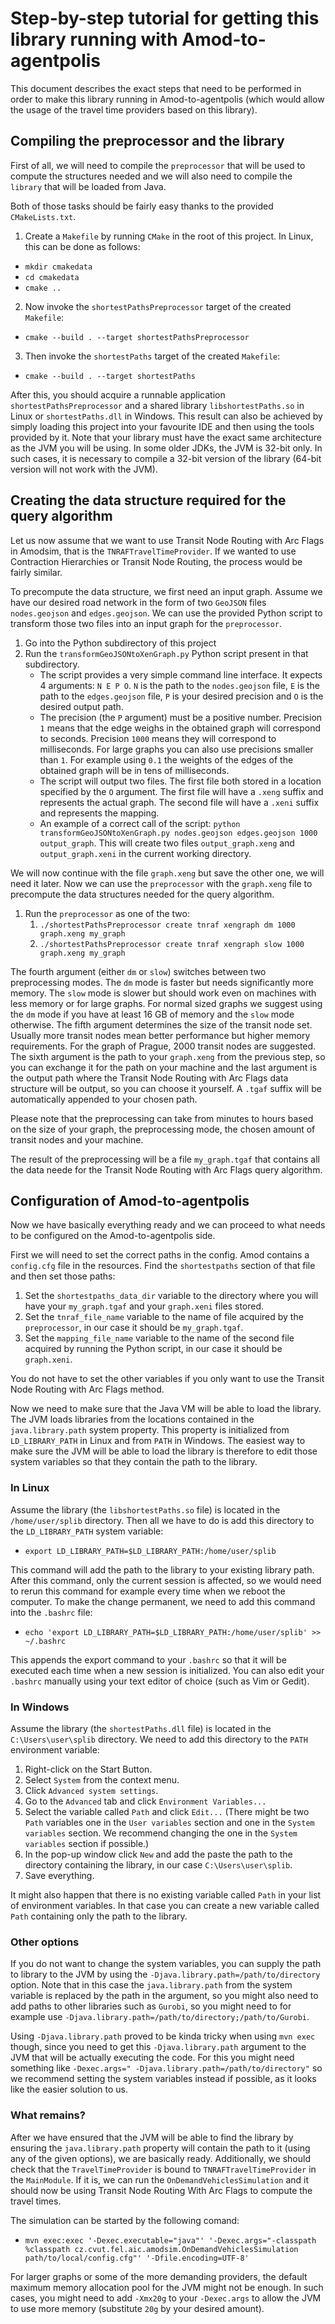 Step-by-step tutorial for getting this library running with Amod-to-agentpolis
==============================================================================

This document describes the exact steps that need to be performed in order to make this library running in Amod-to-agentpolis (which would allow the usage of the travel time providers based on this library).

Compiling the preprocessor and the library
------------------------------------------

First of all, we will need to compile the `preprocessor` that will be used to compute the structures needed and we will also need to compile the `library` that will be loaded from Java.

Both of those tasks should be fairly easy thanks to the provided `CMakeLists.txt`.

1. Create a `Makefile` by running `CMake` in the root of this project. In Linux, this can be done as follows:
  * `mkdir cmakedata`
  * `cd cmakedata`
  * `cmake ..`
2. Now invoke the `shortestPathsPreprocessor` target of the created `Makefile`:
  * `cmake --build . --target shortestPathsPreprocessor`
3. Then invoke the `shortestPaths` target of the created `Makefile`:
  * `cmake --build . --target shortestPaths`

After this, you should acquire a runnable application `shortestPathsPreprocessor` and a shared library `libshortestPaths.so` in Linux or `shortestPaths.dll` in Windows. This result can also be achieved by simply loading this project into your favourite IDE and then using the tools provided by it. Note that your library must have the exact same architecture as the JVM you will be using. In some older JDKs, the JVM is 32-bit only. In such cases, it is necessary to compile a 32-bit version of the library (64-bit version will not work with the JVM).

Creating the data structure required for the query algorithm
------------------------------------------------------------

Let us now assume that we want to use Transit Node Routing with Arc Flags in Amodsim, that is the `TNRAFTravelTimeProvider`. If we wanted to use Contraction Hierarchies or Transit Node Routing, the process would be fairly similar.

To precompute the data structure, we first need an input graph. Assume we have our desired road network in the form of two `GeoJSON` files `nodes.geojson` and `edges.geojson`. We can use the provided Python script to transform those two files into an input graph for the `preprocessor`.

1. Go into the Python subdirectory of this project
2. Run the `transformGeoJSONtoXenGraph.py` Python script present in that subdirectory.
   * The script provides a very simple command line interface. It expects 4 arguments: `N E P O`. `N` is the path to the `nodes.geojson` file, `E` is the path to the `edges.geojson` file, `P` is your desired precision and `O` is the desired output path.
   * The precision (the `P` argument) must be a positive number. Precision `1` means that the edge weighs in the obtained graph will correspond to seconds. Precision `1000` means they will correspond to milliseconds. For large graphs you can also use precisions smaller than `1`. For example using `0.1` the weights of the edges of the obtained graph will be in tens of milliseconds.
   * The script will output two files. The first file both stored in a location specified by the `O` argument. The first file will have a `.xeng` suffix and represents the actual graph. The second file will have a `.xeni` suffix and represents the mapping.
   * An example of a correct call of the script: `python transformGeoJSONtoXenGraph.py nodes.geojson edges.geojson 1000 output_graph`. This will create two files `output_graph.xeng` and `output_graph.xeni` in the current working directory.

We will now continue with the file `graph.xeng` but save the other one, we will need it later. Now we can use the `preprocessor` with the `graph.xeng` file to precompute the data structures needed for the query algorithm.

1. Run the `preprocessor` as one of the two: 
   1. `./shortestPathsPreprocessor create tnraf xengraph dm 1000 graph.xeng my_graph`
   2. `./shortestPathsPreprocessor create tnraf xengraph slow 1000 graph.xeng my_graph`

The fourth argument (either `dm` or `slow`) switches between two preprocessing modes. The `dm` mode is faster but needs significantly more memory. The `slow` mode is slower but should work even on machines with less memory or for large graphs. For normal sized graphs we suggest using the `dm` mode if you have at least 16 GB of memory and the `slow` mode otherwise. The fifth argument determines the size of the transit node set. Usually more transit nodes mean better performance but higher memory requirements. For the graph of Prague, 2000 transit nodes are suggested. The sixth argument is the path to your `graph.xeng` from the previous step, so you can exchange it for the path on your machine and the last argument is the output path where the Transit Node Routing with Arc Flags data structure will be output, so you can choose it yourself. A `.tgaf` suffix will be automatically appended to your chosen path. 

Please note that the preprocessing can take from minutes to hours based on the size of your graph, the preprocessing mode, the chosen amount of transit nodes and your machine.

The result of the preprocessing will be a file `my_graph.tgaf` that contains all the data neede for the Transit Node Routing with Arc Flags query algorithm.

Configuration of Amod-to-agentpolis
-----------------------------------

Now we have basically everything ready and we can proceed to what needs to be configured on the Amod-to-agentpolis side.

First we will need to set the correct paths in the config. Amod contains a `config.cfg` file in the resources. Find the `shortestpaths` section of that file and then set those paths:
1. Set the `shortestpaths_data_dir` variable to the directory where you will have your `my_graph.tgaf` and your `graph.xeni` files stored.
2. Set the `tnraf_file_name` variable to the name of file acquired by the `preprocessor`, in our case it should be `my_graph.tgaf`.
3. Set the `mapping_file_name` variable to the name of the second file acquired by running the Python script, in our case it should be `graph.xeni`.

You do not have to set the other variables if you only want to use the Transit Node Routing with Arc Flags method.

Now we need to make sure that the Java VM will be able to load the library. The JVM loads libraries from the locations contained in the `java.library.path` system property. This property is initialized from `LD_LIBRARY_PATH` in Linux and from `PATH` in Windows. The easiest way to make sure the JVM will be able to load the library is therefore to edit those system variables so that they contain the path to the library.

### In Linux

Assume the library (the `libshortestPaths.so` file) is located in the `/home/user/splib` directory. Then all we have to do is add this directory to the `LD_LIBRARY_PATH` system variable:

- `export LD_LIBRARY_PATH=$LD_LIBRARY_PATH:/home/user/splib`

This command will add the path to the library to your existing library path. After this command, only the current session is affected, so we would need to rerun this command for example every time when we reboot the computer. To make the change permanent, we need to add this command into the `.bashrc` file:

- `echo 'export LD_LIBRARY_PATH=$LD_LIBRARY_PATH:/home/user/splib' >> ~/.bashrc`

This appends the export command to your `.bashrc` so that it will be executed each time when a new session is initialized. You can also edit your `.bashrc` manually using your text editor of choice (such as Vim or Gedit).

### In Windows

Assume the library (the `shortestPaths.dll` file) is located in the `C:\Users\user\splib` directory. We need to add this directory to the `PATH` environment variable:

1. Right-click on the Start Button.
2. Select `System` from the context menu.
3. Click `Advanced system settings`.
4. Go to the `Advanced` tab and click `Environment Variables...`
5. Select the variable called `Path` and click `Edit...` (There might be two `Path` variables one in the `User variables` section and one in the `System variables` section. We recommend changing the one in the `System variables` section if possible.)
6. In the pop-up window click `New` and add the paste the path to the directory containing the library, in our case `C:\Users\user\splib`.
7. Save everything.

It might also happen that there is no existing variable called `Path` in your list of environment variables. In that case you can create a new variable called `Path` containing only the path to the library.

### Other options

If you do not want to change the system variables, you can supply the path to library to the JVM by using the `-Djava.library.path=/path/to/directory` option. Note that in this case the `java.library.path` from the system variable is replaced by the path in the argument, so you might also need to add paths to other libraries such as `Gurobi`, so you might need to for example use `-Djava.library.path=/path/to/directory;/path/to/Gurobi`. 

Using `-Djava.library.path` proved to be kinda tricky when using `mvn exec` though, since you need to get this `-Djava.library.path` argument to the JVM that will be actually executing the code. For this you might need something like `-Dexec.args=" -Djava.library.path=/path/to/directory"` so we recommend setting the system variables instead if possible, as it looks like the easier solution to us.

### What remains?

After we have ensured that the JVM will be able to find the library by ensuring the `java.library.path` property will contain the path to it (using any of the given options), we are basically ready. Additionally, we should check that the `TravelTimeProvider` is bound to `TNRAFTravelTimeProvider` in the `MainModule`. If it is, we can run the `OnDemandVehiclesSimulation` and it should now be using Transit Node Routing With Arc Flags to compute the travel times.

The simulation can be started by the following comand:

- `mvn exec:exec '-Dexec.executable="java"' '-Dexec.args="-classpath %classpath cz.cvut.fel.aic.amodsim.OnDemandVehiclesSimulation path/to/local/config.cfg"' '-Dfile.encoding=UTF-8'`

For larger graphs or some of the more demanding providers, the default maximum memory allocation pool for the JVM might not be enough. In such cases, you might need to add `-Xmx20g` to your `-Dexec.args` to allow the JVM to use more memory (substitute `20g` by your desired amount).

